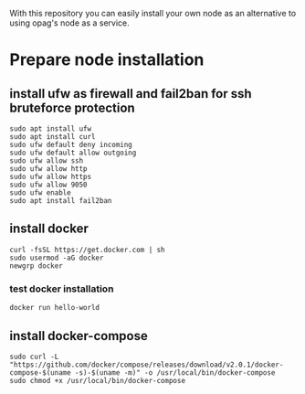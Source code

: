 With this repository you can easily install your own node as an alternative to using opag's node as a service.

# Prepare node installation
## install ufw as firewall and fail2ban for ssh bruteforce protection
```
sudo apt install ufw
sudo apt install curl
sudo ufw default deny incoming
sudo ufw default allow outgoing
sudo ufw allow ssh
sudo ufw allow http
sudo ufw allow https
sudo ufw allow 9050
sudo ufw enable
sudo apt install fail2ban
```
## install docker
```
curl -fsSL https://get.docker.com | sh
sudo usermod -aG docker
newgrp docker
```
### test docker installation
```
docker run hello-world
```
## install docker-compose
```
sudo curl -L "https://github.com/docker/compose/releases/download/v2.0.1/docker-compose-$(uname -s)-$(uname -m)" -o /usr/local/bin/docker-compose
sudo chmod +x /usr/local/bin/docker-compose
```
